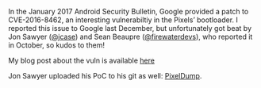 In the January 2017 Android Security Bulletin, Google provided a patch to CVE-2016-8462, an interesting vulnerabiltiy in the Pixels’ bootloader. I reported this issue to Google last December, but unfortunately got beat by Jon Sawyer ([@jcase](https://twitter.com/jcase)) and Sean Beaupre ([@firewaterdevs](https://twitter.com/firewaterdevs)), who reported it in October, so kudos to them!

My blog post about the vuln is available [here](https://securityresear.ch/2017/01/04/fastboot-oem-sha1sum/)

Jon Sawyer uploaded his PoC to his git as well: [PixelDump](https://github.com/CunningLogic/PixelDump_CVE-2016-8462). 
